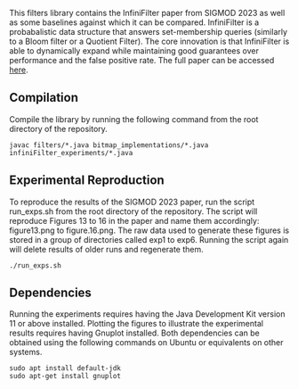 

This filters library contains the InfiniFilter paper from SIGMOD 2023 as well as some baselines against which it can be compared. InfiniFilter is a probabalistic data structure that answers set-membership queries (similarly to a Bloom filter or a Quotient Filter). The core innovation is that InfiniFilter is able to dynamically expand while maintaining good guarantees over performance and the false positive rate. The full paper can be accessed [here](https://nivdayan.github.io/infinifilter.pdf). 

## Compilation
Compile the library by running the following command from the root directory of the repository. 
```console
javac filters/*.java bitmap_implementations/*.java infiniFilter_experiments/*.java  
```

## Experimental Reproduction
To reproduce the results of the SIGMOD 2023 paper, run the script run_exps.sh from the root directory of the repository. The script will reproduce Figures 13 to 16 in the paper and name them accordingly: figure13.png to figure.16.png. The raw data used to generate these figures is stored in a group of directories called exp1 to exp6. Running the script again will delete results of older runs and regenerate them. 

```console
./run_exps.sh   
```

## Dependencies
Running the experiments requires having the Java Development Kit version 11 or above installed. Plotting the figures to illustrate the experimental results requires having Gnuplot installed. Both dependencies can be obtained using the following commands on Ubuntu or equivalents on other systems.  

```console
sudo apt install default-jdk
sudo apt-get install gnuplot
```
